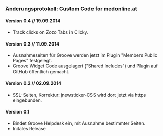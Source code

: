 ### Änderungsprotokoll: Custom Code for medonline.at

#### Version 0.4 // 19.09.2014

* Track clicks on Zozo Tabs in Clicky.


#### Version 0.3 // 11.09.2014

* Ausnahmeseiten für Groove werden jetzt im Plugin "Members Public Pages" festgelegt.
* Groove Widget Code ausgelagert ("Shared Includes") und Plugin auf GitHub öffentlich gemacht.


#### Version 0.2 // 02.09.2014

* SSL-Seiten, Korrektur: jnewsticker-CSS wird dort jetzt via https eingebunden.


#### Version 0.1

* Bindet Groove Helpdesk ein, mit Ausnahme bestimmter Seiten.
* Initales Release
